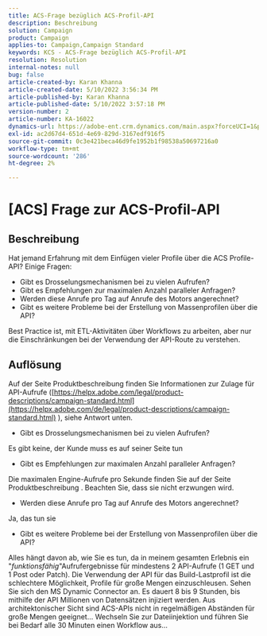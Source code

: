 ```yaml
---
title: ACS-Frage bezüglich ACS-Profil-API
description: Beschreibung
solution: Campaign
product: Campaign
applies-to: Campaign,Campaign Standard
keywords: KCS - ACS-Frage bezüglich ACS-Profil-API
resolution: Resolution
internal-notes: null
bug: false
article-created-by: Karan Khanna
article-created-date: 5/10/2022 3:56:34 PM
article-published-by: Karan Khanna
article-published-date: 5/10/2022 3:57:18 PM
version-number: 2
article-number: KA-16022
dynamics-url: https://adobe-ent.crm.dynamics.com/main.aspx?forceUCI=1&pagetype=entityrecord&etn=knowledgearticle&id=6cac85be-79d0-ec11-a7b5-00224809c556
exl-id: ac2d67d4-651d-4e69-829d-3167edf916f5
source-git-commit: 0c3e421beca46d9fe1952b1f98538a50697216a0
workflow-type: tm+mt
source-wordcount: '286'
ht-degree: 2%

---
```


# [ACS] Frage zur ACS-Profil-API

## Beschreibung


Hat jemand Erfahrung mit dem Einfügen vieler Profile über die ACS Profile-API? Einige Fragen:

- Gibt es Drosselungsmechanismen bei zu vielen Aufrufen?
- Gibt es Empfehlungen zur maximalen Anzahl paralleler Anfragen?
- Werden diese Anrufe pro Tag auf Anrufe des Motors angerechnet?
- Gibt es weitere Probleme bei der Erstellung von Massenprofilen über die API?


Best Practice ist, mit ETL-Aktivitäten über Workflows zu arbeiten, aber nur die Einschränkungen bei der Verwendung der API-Route zu verstehen.


## Auflösung


Auf der Seite Produktbeschreibung finden Sie Informationen zur Zulage für API-Aufrufe ([https://helpx.adobe.com/legal/product-descriptions/campaign-standard.html](https://helpx.adobe.com/de/legal/product-descriptions/campaign-standard.html) ), siehe Antwort unten.



- Gibt es Drosselungsmechanismen bei zu vielen Aufrufen?


Es gibt keine, der Kunde muss es auf seiner Seite tun

- Gibt es Empfehlungen zur maximalen Anzahl paralleler Anfragen?


Die maximalen Engine-Aufrufe pro Sekunde finden Sie auf der Seite Produktbeschreibung . Beachten Sie, dass sie nicht erzwungen wird.

- Werden diese Anrufe pro Tag auf Anrufe des Motors angerechnet?


Ja, das tun sie

- Gibt es weitere Probleme bei der Erstellung von Massenprofilen über die API?


Alles hängt davon ab, wie Sie es tun, da in meinem gesamten Erlebnis ein &quot;*funktionsfähig*&quot;Aufrufergebnisse für mindestens 2 API-Aufrufe (1 GET und 1 Post oder Patch). Die Verwendung der API für das Build-Lastprofil ist die schlechtere Möglichkeit, Profile für große Mengen einzuschleusen. Sehen Sie sich den MS Dynamic Connector an. Es dauert 8 bis 9 Stunden, bis mithilfe der API Millionen von Datensätzen injiziert werden. Aus architektonischer Sicht sind ACS-APIs nicht in regelmäßigen Abständen für große Mengen geeignet... Wechseln Sie zur Dateiinjektion und führen Sie bei Bedarf alle 30 Minuten einen Workflow aus...
